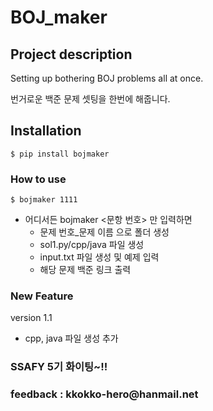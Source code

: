 <h1> BOJ_maker </h1>



<h2>Project description</h2>

Setting up bothering BOJ problems all at once.

번거로운 백준 문제 셋팅을 한번에 해줍니다.



<h2>Installation</h2>

```$ pip install bojmaker``` 



<h3> How to use </h3>

```$ bojmaker 1111```




- 어디서든 bojmaker <문항 번호> 만 입력하면
  - 문제 번호_문제 이름 으로 폴더 생성
  - sol1.py/cpp/java 파일 생성
  - input.txt 파일 생성 및 예제 입력
  - 해당 문제 백준 링크 출력



<h3> New Feature </h3>

version 1.1

- cpp, java 파일 생성 추가







<h3> SSAFY 5기 화이팅~!! </h3>
<h3> feedback : kkokko-hero@hanmail.net </h3>